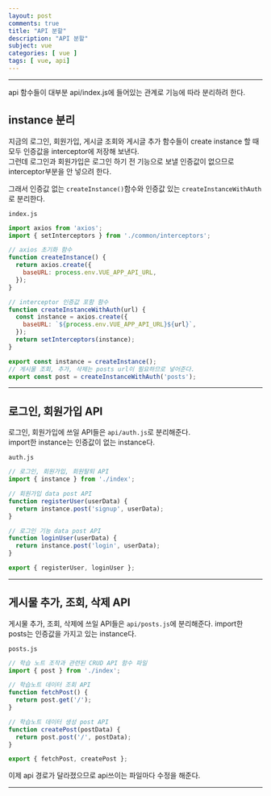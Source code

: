 ```yaml
---
layout: post
comments: true
title: "API 분할"
description: "API 분할"
subject: vue
categories: [ vue ]
tags: [ vue, api]
---
```


<hr>

api 함수들이 대부분 api/index.js에 들어있는 관계로 기능에 따라 분리하려 한다.  

## instance 분리

지금의 로그인, 회원가입, 게시글 조회와 게시글 추가 함수들이 create instance 할 때 모두 인증값을 interceptor에 저장해 보낸다.  
그런데 로그인과 회원가입은 로그인 하기 전 기능으로 보낼 인증값이 없으므로 interceptor부분을 안 넣으려 한다.

그래서 인증값 없는 `createInstance()`함수와 인증값 있는 `createInstanceWithAuth`로 분리한다.  

`index.js`
```javascript
import axios from 'axios';
import { setInterceptors } from './common/interceptors';

// axios 초기화 함수
function createInstance() {
  return axios.create({
    baseURL: process.env.VUE_APP_API_URL,
  });
}

// interceptor 인증값 포함 함수
function createInstanceWithAuth(url) {
  const instance = axios.create({
    baseURL: `${process.env.VUE_APP_API_URL}${url}`,
  });
  return setInterceptors(instance);
}

export const instance = createInstance();
// 게시물 조회, 추가, 삭제는 posts url이 필요하므로 넣어준다.
export const post = createInstanceWithAuth('posts');
```

<hr>

## 로그인, 회원가입 API

로그인, 회원가입에 쓰일 API들은 `api/auth.js`로 분리해준다.  
import한 instance는 인증값이 없는 instance다.

`auth.js`
```javascript
// 로그인, 회원가입, 회원탈퇴 API
import { instance } from './index';

// 회원가입 data post API
function registerUser(userData) {
  return instance.post('signup', userData);
}

// 로그인 기능 data post API
function loginUser(userData) {
  return instance.post('login', userData);
}

export { registerUser, loginUser };
```

<hr>

## 게시물 추가, 조회, 삭제 API

게시물 추가, 조회, 삭제에 쓰일 API들은 `api/posts.js`에 분리해준다.
import한 posts는 인증값을 가지고 있는 instance다.

`posts.js`
```javascript
// 학습 노트 조작과 관련된 CRUD API 함수 파일
import { post } from './index';

// 학습노트 데이터 조회 API
function fetchPost() {
  return post.get('/');
}

// 학습노트 데이터 생성 post API
function createPost(postData) {
  return post.post('/', postData);
}

export { fetchPost, createPost };
```

이제 api 경로가 달라졌으므로 api쓰이는 파일마다 수정을 해준다.

<hr>
